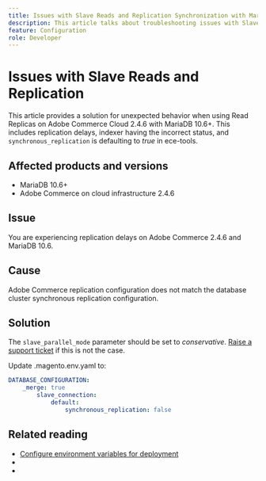 ```yaml
---
title: Issues with Slave Reads and Replication Synchronization with MariaDB 10.6
description: This article talks about troubleshooting issues with Slave Reads and Replication Synchronization with MariaDB 10.6.
feature: Configuration
role: Developer
---
```

# Issues with Slave Reads and Replication

This article provides a solution for unexpected behavior when using Read Replicas on Adobe Commerce Cloud 2.4.6 with MariaDB 10.6+. This includes replication delays, indexer having the incorrect status, and `synchronous_replication` is defaulting to *true* in ece-tools.

## Affected products and versions

* MariaDB 10.6+
* Adobe Commerce on cloud infrastructure 2.4.6

## Issue

You are experiencing replication delays on Adobe Commerce 2.4.6 and MariaDB 10.6.

## Cause

 Adobe Commerce replication configuration does not match the database cluster synchronous replication configuration. 

## Solution

The `slave_parallel_mode` parameter should be set to *conservative*. [Raise a support ticket](/docs/commerce-knowledge-base/kb/help-center-guide/magento-help-center-user-guide.html?lang=en#submit-ticket) if this is not the case.

Update .magento.env.yaml to:

```yaml
DATABASE_CONFIGURATION:
    _merge: true
        slave_connection:
            default:
                synchronous_replication: false
 ```


## Related reading

* [Configure environment variables for deployment](docs/commerce-cloud-service/user-guide/configure/env/configure-env-yaml.html)
* []()
* []()

